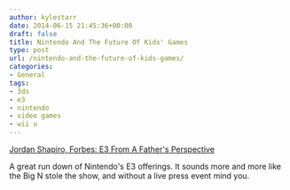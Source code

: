 ```yaml
---
author: kylestarr
date: 2014-06-15 21:45:36+00:00
draft: false
title: Nintendo And The Future Of Kids' Games
type: post
url: /nintendo-and-the-future-of-kids-games/
categories:
- General
tags:
- 3ds
- e3
- nintendo
- video games
- wii u
---
```


[Jordan Shapiro, Forbes: E3 From A Father's Perspective](http://www.forbes.com/sites/jordanshapiro/2014/06/14/nintendo-and-the-future-of-kids-games-e3-from-a-fathers-perspective/?utm_content=buffer284fa&utm_medium=social&utm_source=linkedin.com&utm_campaign=buffer)

A great run down of Nintendo's E3 offerings. It sounds more and more like the Big N stole the show, and without a live press event mind you.
